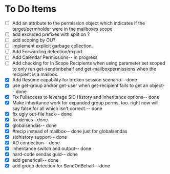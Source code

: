 # To Do Items

- [ ] Add an attribute to the permission object which indicates if the target/permholder were in the mailboxes scope
- [ ] add excluded prefixes with split on \?
- [ ] add scoping by OU?
- [ ] implement explicit garbage collection.
- [ ] Add Forwarding detection/export
- [ ] Add Calendar Permissions-- in progress
- [ ] Add checking for In Scope Recipients when using parameter set scoped to only run get-sendonbehalf and get-mailboxpermissions when the recipient is a mailbox.
- [x] Add Resume capability for broken session scenario-- done
- [x] use get-group and/or get-user when get-recipient fails to get an object-- done
- [x] Fix Fullaccess to leverage SID History and Inheritance options-- done
- [x] Make inheritance work for expanded group perms, too. right now will say false for all which isn't correct.-- done
- [x] fix ugly out-file hack-- done
- [x] fix denies--done
- [x] globalsendas-- done
- [x] #recip instead of mailbox-- done just for globalsendas
- [x] sidhistory support-- done
- [x] AD connection-- done
- [x] inheritance switch and output-- done
- [x] hard-code sendas guid-- done
- [x] add genericall-- done
- [x] add group detection for SendOnBehalf-- done